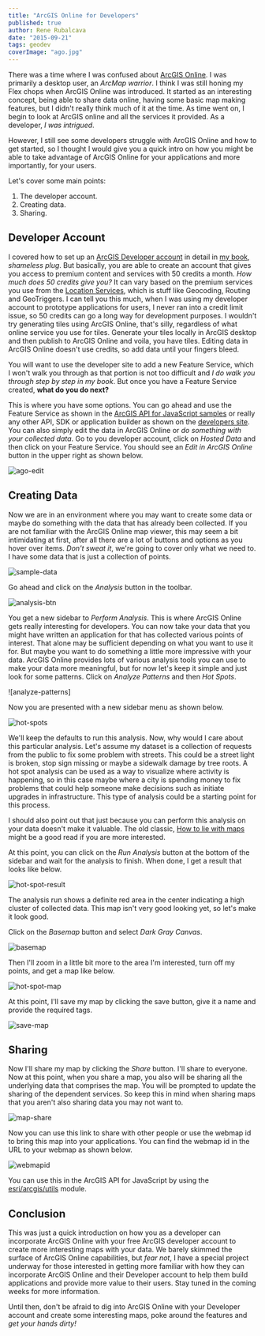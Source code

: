 ```yaml
---
title: "ArcGIS Online for Developers"
published: true
author: Rene Rubalcava
date: "2015-09-21"
tags: geodev
coverImage: "ago.jpg"
---
```


There was a time where I was confused about [ArcGIS Online](https://www.arcgisonline.com). I was primarily a desktop user, an _ArcMap warrior_. I think I was still honing my Flex chops when ArcGIS Online was introduced. It started as an interesting concept, being able to share data online, having some basic map making features, but I didn't really think much of it at the time. As time went on, I begin to look at ArcGIS online and all the services it provided. As a developer, _I was intrigued_.

However, I still see some developers struggle with ArcGIS Online and how to get started, so I thought I would give you a quick intro on how you might be able to take advantage of ArcGIS Online for your applications and more importantly, for your users.

Let's cover some main points:

1. The developer account.
2. Creating data.
3. Sharing.

## Developer Account

I covered how to set up an [ArcGIS Developer account](https://developers.arcgis.com) in detail in [my book](https://www.manning.com/books/arcgis-web-development?a_aid=rrubalcava), _shameless plug_. But basically, you are able to create an account that gives you access to premium content and services with 50 credits a month. _How much does 50 credits give you?_ It can vary based on the premium services you use from the [Location Services](https://developers.arcgis.com/en/features/), which is stuff like Geocoding, Routing and GeoTriggers. I can tell you this much, when I was using my developer account to prototype applications for users, I never ran into a credit limit issue, so 50 credits can go a long way for development purposes. I wouldn't try generating tiles using ArcGIS Online, that's silly, regardless of what online service you use for tiles. Generate your tiles locally in ArcGIS desktop and then publish to ArcGIS Online and voila, you have tiles. Editing data in ArcGIS Online doesn't use credits, so add data until your fingers bleed.

You will want to use the developer site to add a new Feature Service, which I won't walk you through as that portion is not too difficult and _I do walk you through step by step in my book_. But once you have a Feature Service created, **what do you do next?**

This is where you have some options. You can go ahead and use the Feature Service as shown in the [ArcGIS API for JavaScript samples](https://developers.arcgis.com/javascript/jssamples/##editing) or really any other API, SDK or application builder as shown on the [developers site](https://developers.arcgis.com/en/). You can also simply edit the data in ArcGIS Online or _do something with your collected data_. Go to you developer account, click on _Hosted Data_ and then click on your Feature Service. You should see an _Edit in ArcGIS Online_ button in the upper right as shown below.

![ago-edit](images/ago-edit.png)

## Creating Data

Now we are in an environment where you may want to create some data or maybe do something with the data that has already been collected. If you are not familiar with the ArcGIS Online map viewer, this may seem a bit intimidating at first, after all there are a lot of buttons and options as you hover over items. _Don't sweat it_, we're going to cover only what we need to. I have some data that is just a collection of points.

![sample-data](images/sample-data-296x300.png)

Go ahead and click on the _Analysis_ button in the toolbar.

![analysis-btn](images/analysis-btn.png)

You get a new sidebar to _Perform Analysis_. This is where ArcGIS Online gets really interesting for developers. You can now take your data that you might have written an application for that has collected various points of interest. That alone may be sufficient depending on what you want to use it for. But maybe you want to do something a little more impressive with your data. ArcGIS Online provides lots of various analysis tools you can use to make your data more meaningful, but for now let's keep it simple and just look for some patterns. Click on _Analyze Patterns_ and then _Hot Spots_.

![analyze-patterns]

Now you are presented with a new sidebar menu as shown below.

![hot-spots](images/hot-spots-147x300.png)

We'll keep the defaults to run this analysis. Now, why would I care about this particular analysis. Let's assume my dataset is a collection of requests from the public to fix some problem with streets. This could be a street light is broken, stop sign missing or maybe a sidewalk damage by tree roots. A hot spot analysis can be used as a way to visualize where activity is happening, so in this case maybe where a city is spending money to fix problems that could help someone make decisions such as initiate upgrades in infrastructure. This type of analysis could be a starting point for this process.

I should also point out that just because you can perform this analysis on your data doesn't make it valuable. The old classic, [How to lie with maps](http://www.markmonmonier.com/how_to_lie_with_maps_14880.htm) might be a good read if you are more interested.

At this point, you can click on the _Run Analysis_ button at the bottom of the sidebar and wait for the analysis to finish. When done, I get a result that looks like below.

![hot-spot-result](images/hot-spot-result-300x260.png)

The analysis run shows a definite red area in the center indicating a high cluster of collected data. This map isn't very good looking yet, so let's make it look good.

Click on the _Basemap_ button and select _Dark Gray Canvas_.

![basemap](images/basemap-230x300.png)

Then I'll zoom in a little bit more to the area I'm interested, turn off my points, and get a map like below.

![hot-spot-map](images/hot-spot-map-1024x632.png)

At this point, I'll save my map by clicking the save button, give it a name and provide the required tags.

![save-map](images/save-map-1024x472.png)

## Sharing

Now I'll share my map by clicking the _Share_ button. I'll share to everyone. Now at this point, when you share a map, you also will be sharing all the underlying data that comprises the map. You will be prompted to update the sharing of the dependent services. So keep this in mind when sharing maps that you aren't also sharing data you may not want to.

![map-share](images/map-share-1024x522.png)

Now you can use this link to share with other people or use the webmap id to bring this map into your applications. You can find the webmap id in the URL to your webmap as shown below.

![webmapid](images/webmapid-1024x57.png)

You can use this in the ArcGIS API for JavaScript by using the [esri/arcgis/utils](https://developers.arcgis.com/javascript/jsapi/esri.arcgis.utils-amd.html) module.

## Conclusion

This was just a quick introduction on how you as a developer can incorporate ArcGIS Online with your free ArcGIS developer account to create more interesting maps with your data. We barely skimmed the surface of ArcGIS Online capabilities, but _fear not_, I have a special project underway for those interested in getting more familiar with how they can incorporate ArcGIS Online and their Developer account to help them build applications and provide more value to their users. Stay tuned in the coming weeks for more information.

Until then, don't be afraid to dig into ArcGIS Online with your Developer account and create some interesting maps, poke around the features and _get your hands dirty!_
